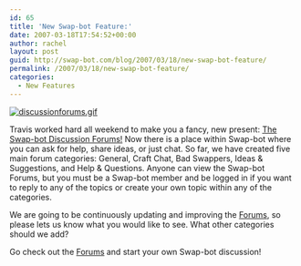 ```yaml
---
id: 65
title: 'New Swap-bot Feature:'
date: 2007-03-18T17:54:52+00:00
author: rachel
layout: post
guid: http://swap-bot.com/blog/2007/03/18/new-swap-bot-feature/
permalink: /2007/03/18/new-swap-bot-feature/
categories:
  - New Features
---
```

[![discussionforums.gif](http://swap-bot.com/blog/wp-content/uploads/2007/03/discussionforums.gif)](http://www.swap-bot.com/forums/)

Travis worked hard all weekend to make you a fancy, new present: [The Swap-bot Discussion Forums!](http://www.swap-bot.com/forums/) Now there is a place within Swap-bot where you can ask for help, share ideas, or just chat. So far, we have created five main forum categories: General, Craft Chat, Bad Swappers, Ideas & Suggestions, and Help & Questions. Anyone can view the Swap-bot Forums, but you must be a Swap-bot member and be logged in if you want to reply to any of the topics or create your own topic within any of the categories. 

We are going to be continuously updating and improving the [Forums](http://www.swap-bot.com/forums/), so please lets us know what you would like to see. What other categories should we add? 

Go check out the [Forums](http://www.swap-bot.com/forums/) and start your own Swap-bot discussion!<strong style="display:none"><a href="http://www.turtlesurvival.org/?broken_bridges">Broken Bridges trailer</a></strong>